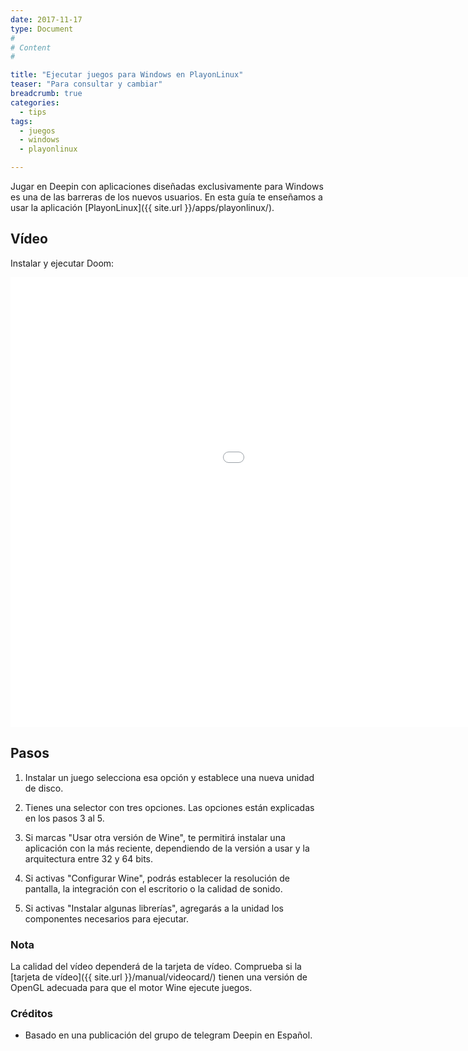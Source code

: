 ```yaml
---
date: 2017-11-17
type: Document
#
# Content
#

title: "Ejecutar juegos para Windows en PlayonLinux"
teaser: "Para consultar y cambiar"
breadcrumb: true   
categories:
  - tips
tags:
  - juegos
  - windows
  - playonlinux

---
```


Jugar en Deepin con aplicaciones diseñadas exclusivamente para Windows es una de las barreras de los nuevos usuarios. En esta guía te enseñamos a usar la aplicación [PlayonLinux]({{ site.url }}/apps/playonlinux/).

## Vídeo
Instalar y ejecutar Doom:
<div class="flex-video">
        <iframe width="1280" height="720" src="//www.youtube.com/embed/xl6Q1qmMIQo" frameborder="0" allowfullscreen></iframe>
</div>

## Pasos

1. Instalar un juego selecciona esa opción y establece una nueva unidad de disco.

2. Tienes una selector con tres opciones. Las opciones están explicadas en los pasos 3 al 5.

3. Si marcas "Usar otra versión de Wine", te permitirá instalar una aplicación con la más reciente, dependiendo de la versión a usar y la arquitectura entre 32 y 64 bits.

4. Si activas "Configurar Wine", podrás establecer la resolución de pantalla, la integración con el escritorio o la calidad de sonido.

5. Si activas "Instalar algunas librerías", agregarás a la unidad los componentes necesarios para ejecutar.

### Nota

La calidad del vídeo dependerá de la tarjeta de vídeo. Comprueba si la [tarjeta de vídeo]({{ site.url }}/manual/videocard/) tienen una versión de OpenGL adecuada para que el motor Wine ejecute juegos.

### Créditos

* Basado en una publicación del grupo de telegram Deepin en Español.
